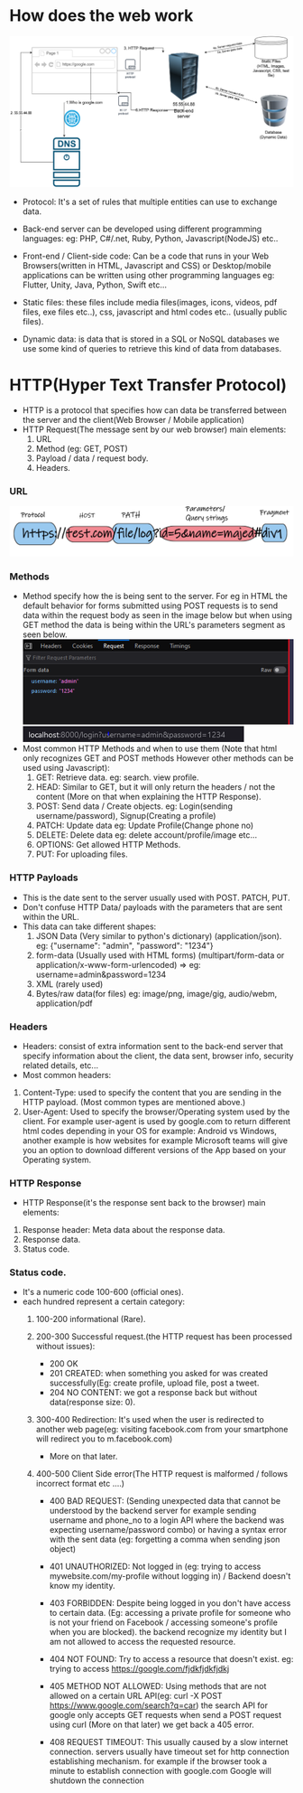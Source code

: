 # How does the web work
![Web](Images/HTTP.png)

* Protocol: It's a set of rules that multiple entities can use to exchange data.

* Back-end server can be developed using different programming languages: eg: PHP, C#/.net, Ruby, Python, Javascript(NodeJS) etc..

* Front-end / Client-side code: Can be a code that runs in your Web Browsers(written in HTML, Javascript and CSS) or Desktop/mobile applications can be written using other programming languages eg: Flutter, Unity, Java, Python, Swift etc...

* Static files: these files include media files(images, icons, videos, pdf files, exe files etc..), css, javascript and html codes etc.. (usually public files).

* Dynamic data: is data that is stored in a SQL or NoSQL databases we use some kind of queries to retrieve this kind of data from databases.

# HTTP(Hyper Text Transfer Protocol)
* HTTP is a protocol that specifies how can data be transferred between the server and the client(Web Browser / Mobile application)
* HTTP Request(The message sent by our web browser) main elements:
    1. URL
    2. Method (eg: GET, POST)
    3. Payload / data / request body.
    4. Headers.

### URL
![URL Structure](Images/URL.png)

### Methods
* Method specify how the is being sent to the server. For eg in HTML the default behavior for forms submitted using POST requests is to send data within the request body as seen in the image below but when using GET method the data is being within the URL's parameters segment as seen below.
![POST Request data](Images/post_data.png)
![Get Request data](Images/get_data.PNG)
* Most common HTTP Methods and when to use them (Note that html only recognizes GET and POST methods However other methods can be used using Javascript):
    1. GET: Retrieve data. eg: search. view profile.
    2. HEAD: Similar to GET, but it will only return the headers / not the content (More on that when explaining the HTTP Response).
    2. POST: Send data / Create objects. eg: Login(sending username/password), Signup(Creating a profile)
    3. PATCH: Update data eg: Update Profile(Change phone no)
    4. DELETE: Delete data eg: delete account/profile/image etc...
    5. OPTIONS: Get allowed HTTP Methods.
    6. PUT: For uploading files.


### HTTP Payloads
* This is the date sent to the server usually used with POST. PATCH, PUT.
* Don't confuse HTTP Data/ payloads with the parameters that are sent within the URL.
* This data can take different shapes:
    1. JSON Data (Very similar to python's dictionary) (application/json). eg: {"username": "admin", "password": "1234"}
    2. form-data (Usually used with HTML forms) (multipart/form-data or application/x-www-form-urlencoded) => eg: username=admin&password=1234
    3. XML (rarely used)
    4. Bytes/raw data(for files) eg: image/png, image/gig, audio/webm, application/pdf

### Headers
* Headers: consist of extra information sent to the back-end server that specify information about the client, the data sent, browser info, security related details, etc...
* Most common headers:
1. Content-Type: used to specify the content that you are sending in the HTTP payload. (Most common types are mentioned above.)
2. User-Agent: Used to specify the browser/Operating system used by the client. For example user-agent is used by google.com to return different html codes depending in your OS for example: Android vs Windows, another example is how websites for example Microsoft teams will give you an option to download different versions of the App based on your Operating system.



### HTTP Response
* HTTP Response(it's the response sent back to the browser) main elements:
1. Response header: Meta data about the response data.
2. Response data.
3. Status code.

### Status code.
* It's a numeric code 100-600 (official ones).
* each hundred represent a certain category:
    1. 100-200 informational (Rare).
    2. 200-300 Successful request.(the HTTP request has been processed without issues):
        * 200 OK
        * 201 CREATED: when something you asked for was created successfully(Eg: create profile, upload file, post a tweet.
        * 204 NO CONTENT: we got a response back but without data(response size: 0).

    3. 300-400 Redirection: It's used when the user is redirected to another web page(eg: visiting facebook.com from your smartphone will redirect you to m.facebook.com)
        * More on that later.

    4. 400-500 Client Side error(The HTTP request is malformed / follows incorrect format etc ....)
        * 400 BAD REQUEST: (Sending unexpected data that cannot be understood by the backend server for example sending username and phone_no to a login API where the backend was expecting username/password combo) or having a syntax error with the sent data (eg: forgetting a comma when sending json object)
        
        * 401 UNAUTHORIZED: Not logged in (eg: trying to access mywebsite.com/my-profile without logging in) / Backend doesn't know my identity.

        * 403 FORBIDDEN: Despite being logged in you don't have access to certain data. (Eg: accessing a private profile for someone who is not your friend on Facebook / accessing someone's profile when you are blocked). the backend recognize my identity but I am not allowed to access the requested resource.

        * 404 NOT FOUND: Try to access a resource that doesn't exist. eg: trying to access https://google.com/fjdkfjdkfjdkj

        * 405 METHOD NOT ALLOWED: Using methods that are not allowed on a certain URL API(eg: curl -X POST https://www.google.com/search?q=car) the search API for google only accepts GET requests when send a POST request using curl (More on that later) we get back a 405 error.

        * 408 REQUEST TIMEOUT: This usually caused by a slow internet connection. servers usually have timeout set for http connection establishing mechanism. for example if the browser took a minute to establish connection with google.com Google will shutdown the connection



